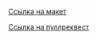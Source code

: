 [Ссылка на макет](https://disk.yandex.ru/d/G8xiequRIbe6Hg)

[Ссылка на пуллреквест](https://github.com/prettypolyana/movies-explorer-frontend/pull/3)